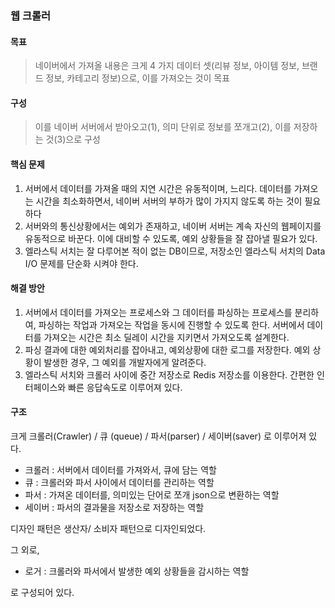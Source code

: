 ### 웹 크롤러

#### 목표

> 네이버에서 가져올 내용은 크게 4 가지 데이터 셋(리뷰 정보, 아이템 정보, 브랜드 정보, 카테고리 정보)으로, 이를 가져오는 것이 목표

#### 구성

> 이를 네이버 서버에서 받아오고(1), 의미 단위로 정보를 쪼개고(2), 이를 저장하는 것(3)으로 구성

#### 핵심 문제

1. 서버에서 데이터를 가져올 때의 지연 시간은 유동적이며, 느리다. 데이터를 가져오는 시간을 최소화하면서, 네이버 서버의 부하가 많이 가지지 않도록 하는 것이 필요하다
2. 서버와의 통신상황에서는 예외가 존재하고, 네이버 서버는 계속 자신의 웹페이지를 유동적으로 바꾼다. 이에 대비할 수 있도록, 예외 상황들을 잘 잡아낼 필요가 있다.
3. 엘라스틱 서치는 잘 다루어본 적이 없는 DB이므로, 저장소인 엘라스틱 서치의 Data I/O 문제를 단순화 시켜야 한다.

#### 해결 방안

1. 서버에서 데이터를 가져오는 프로세스와 그 데이터를 파싱하는 프로세스를 분리하여, 파싱하는 작업과 가져오는 작업을 동시에 진행할 수 있도록 한다. 서버에서 데이터를 가져오는 시간은 최소 딜레이 시간을 지키면서 가져오도록 설계한다.
2. 파싱 결과에 대한 예외처리를 잡아내고, 예외상황에 대한 로그를 저장한다. 예외 상황이 발생한 경우, 그 예외를 개발자에게 알려준다.
3. 엘라스틱 서치와 크롤러 사이에 중간 저장소로 Redis 저장소를 이용한다. 간편한 인터페이스와 빠른 응답속도로 이루어져 있다. 

#### 구조

크게 크롤러(Crawler) / 큐 (queue) / 파서(parser) / 세이버(saver) 로 이루어져 있다.

* 크롤러 : 서버에서 데이터를 가져와서, 큐에 담는 역할
* 큐 : 크롤러와 파서 사이에서 데이터를 관리하는 역할
* 파서 : 가져온 데이터를, 의미있는 단어로 쪼개 json으로 변환하는 역할
* 세이버 : 파서의 결과물을 저장소로 저장하는 역할

디자인 패턴은 생산자/ 소비자 패턴으로 디자인되었다.

그 외로, 

* 로거 : 크롤러와 파서에서 발생한 예외 상황들을 감시하는 역할

로 구성되어 있다.